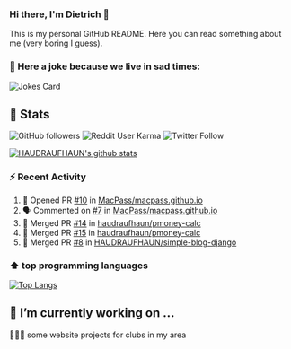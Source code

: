### Hi there, I'm Dietrich 👋

This is my personal GitHub README. Here you can read something about me (very boring I guess).

### 🤡 Here a joke because we live in sad times:
![Jokes Card](https://readme-jokes.vercel.app/api)

## :rocket: Stats

 ![GitHub followers](https://img.shields.io/github/followers/HAUDRAUFHAUN?label=GitHub-Followers&logo=GitHub&style=for-the-badge) ![Reddit User Karma](https://img.shields.io/reddit/user-karma/combined/haudraufhaun?logo=reddit&style=for-the-badge) ![Twitter Follow](https://img.shields.io/twitter/follow/haudraufhaun1?color=%231da1f2&logo=twitter&logoColor=%231da1f2&style=for-the-badge)
  
[![HAUDRAUFHAUN's github stats](https://github-readme-stats.vercel.app/api?username=HAUDRAUFHAUN&show_icons=true&theme=vue&hide_border=true)](https://github.com/anuraghazra/github-readme-stats)

### ⚡ Recent Activity

<!--START_SECTION:activity-->
1. 💪 Opened PR [#10](https://github.com/MacPass/macpass.github.io/pull/10) in [MacPass/macpass.github.io](https://github.com/MacPass/macpass.github.io)
2. 🗣 Commented on [#7](https://github.com/MacPass/macpass.github.io/issues/7) in [MacPass/macpass.github.io](https://github.com/MacPass/macpass.github.io)
3. 🎉 Merged PR [#14](https://github.com/haudraufhaun/pmoney-calc/pull/14) in [haudraufhaun/pmoney-calc](https://github.com/haudraufhaun/pmoney-calc)
4. 🎉 Merged PR [#15](https://github.com/haudraufhaun/pmoney-calc/pull/15) in [haudraufhaun/pmoney-calc](https://github.com/haudraufhaun/pmoney-calc)
5. 🎉 Merged PR [#8](https://github.com/HAUDRAUFHAUN/simple-blog-django/pull/8) in [HAUDRAUFHAUN/simple-blog-django](https://github.com/HAUDRAUFHAUN/simple-blog-django)
<!--END_SECTION:activity-->

### ⬆️ top programming languages
[![Top Langs](https://github-readme-stats.vercel.app/api/top-langs/?username=HAUDRAUFHAUN&theme=vue&hide_border=true)](https://github.com/anuraghazra/github-readme-stats)

## 🔭 I’m currently working on ...

👨🏻‍💼 some website projects for clubs in my area
